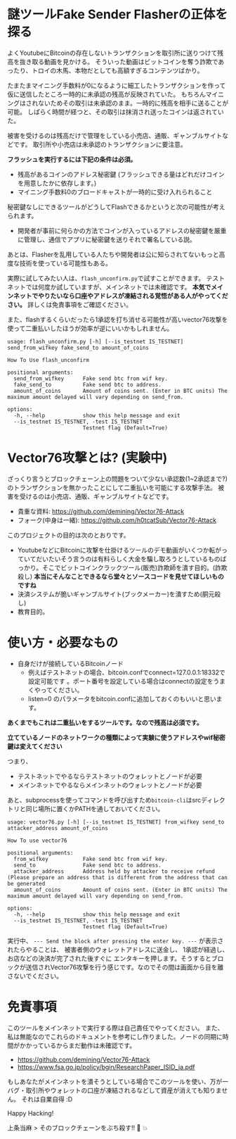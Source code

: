 # 謎ツールFake Sender Flasherの正体を探る

よくYoutubeにBitcoinの存在しないトランザクションを取引所に送りつけて残高を抜き取る動画を見かける。
そういった動画はビットコインを奪う詐欺であったり、トロイの木馬、本物だとしても高額すぎるコンテンツばかり。

たまたまマイニング手数料が0になるように細工したトランザクションを作って仮に送信したところ一時的に未承認の残高が反映されていた。
もちろんマイニングはされないためその取引は未承認のまま。一時的に残高を相手に送ることが可能。
しばらく時間が経つと、その取引は抹消され送ったコインは返されていた。

被害を受けるのは残高だけで管理をしている小売店、通販、ギャンブルサイトなどです。
取引所や小売店は未承認のトランザクションに要注意。

**フラッシュを実行するには下記の条件は必須。**
- 残高があるコインのアドレス秘密鍵 (フラッシュできる量はどれだけコインを用意したかに依存します。)
- マイニング手数料0のブロードキャストが一時的に受け入れられること

秘密鍵なしにできるツールがどうしてFlashできるかというと次の可能性が考えられます。
- 開発者が事前に何らかの方法でコインが入っているアドレスの秘密鍵を厳重に管理し、通信でアプリに秘密鍵を送りそれで署名している説。

あとは、Flasherを乱用している人たちや開発者は公に知らされてないもっと高度な技術を使っている可能性もある。

実際に試してみたい人は、```flash_unconfirm.py```で試すことができます。
テストネットでは何度か試していますが、メインネットでは未確認です。
**本気でメインネットでやりたいなら口座やアドレスが凍結される覚悟がある人がやってください。**
詳しくは免責事項をご確認ください。

また、flashするくらいだったら1承認を打ち消せる可能性が高いvector76攻撃を使って二重払いしたほうが効率が逆にいいかもしれません。

```
usage: flash_unconfirm.py [-h] [--is_testnet IS_TESTNET] send_from_wifkey fake_send_to amount_of_coins

How To Use flash_unconfirm

positional arguments:
  send_from_wifkey      Fake send btc from wif key.
  fake_send_to          Fake send btc to address.
  amount_of_coins       Amount of coins sent. (Enter in BTC units) The maximum amount delayed will vary depending on send_from.

options:
  -h, --help            show this help message and exit
  --is_testnet IS_TESTNET, -test IS_TESTNET
                        Testnet flag (Default=True)
```


# Vector76攻撃とは? (実験中)

ざっくり言うとブロックチェーン上の問題をついて少ない承認数(1~2承認まで?)のトランザクションを無かったことにして二重払いを可能にする攻撃手法。
被害を受けるのは小売店、通販、ギャンブルサイトなどです。

- 貴重な資料: https://github.com/demining/Vector76-Attack
- フォーク(中身は一緒): https://github.com/h0tcatSub/Vector76-Attack


このプロジェクトの目的は次のとおりです。

- YoutubeなどにBitcoinに攻撃を仕掛けるツールのデモ動画がいくつか転がっていてだいたいそう言うのは有料らしく大金を騙し取ろうとしているものばっかり。そこでビットコインクラックツール(販売)詐欺師を潰す目的。(詐欺殺し) **本当にそんなことできるなら堂々とソースコードを見せてほしいものですね**
- 決済システムが脆いギャンブルサイト(ブックメーカー)を潰すため(胴元殺し)
- 教育目的。

# 使い方・必要なもの

- 自身だけが接続しているBitcoinノード
  - 例えばテストネットの場合、bitcoin.confでconnect=127.0.0.1:18332で設定可能です 。ポート番号を設定している場合はconnectの設定をうまくやってください。
  - listen=0 のパラメータをbitcoin.confに追加しておくのもいいと思います。

**あくまでもこれは二重払いをするツールです。なので残高は必須です。**

**立てているノードのネットワークの種類によって実験に使うアドレスやwif秘密鍵は変えてください**

つまり、

- テストネットでやるならテストネットのウォレットとノードが必要
- メインネットでやるならメインネットのウォレットとノードが必要

あと、subprocessを使ってコマンドを呼び出すため```bitcoin-cli```はsrcディレクトリと同じ場所に置くかPATHを通しておいてください。

```
usage: vector76.py [-h] [--is_testnet IS_TESTNET] from_wifkey send_to attacker_address amount_of_coins

How To use vector76

positional arguments:
  from_wifkey           Fake send btc from wif key.
  send_to               Fake send btc to address.
  attacker_address      Address held by attacker to receive refund (Please prepare an address that is different from the address that can be generated
  amount_of_coins       Amount of coins sent. (Enter in BTC units) The maximum amount delayed will vary depending on send_from.

options:
  -h, --help            show this help message and exit
  --is_testnet IS_TESTNET, -test IS_TESTNET
                        Testnet flag (Default=True)
```

実行中、
```--- Send the block after pressing the enter key. ---```
が表示されたらやることは、
被害者側のウォレットアドレスに送金し、 1承認が経過し、お店などの決済が完了された後すぐに
エンタキーを押します。そうするとブロックが送信されVector76攻撃を行う感じです。なのでその間は画面から目を離さないでください。

# 免責事項


このツールをメインネットで実行する際は自己責任でやってください。
また、私は無能なのでこれらのドキュメントを参考にし作りました。ノードの同期に時間がかかっているからまだ動作は未確認です。

- https://github.com/demining/Vector76-Attack
- https://www.fsa.go.jp/policy/bgin/ResearchPaper_ISID_ja.pdf

もしあなたがメインネットを潰そうとしている場合でこのツールを使い、万が一バグ・取引所やウォレットの口座が凍結されるなどして資産が消えても知りません。
それは自業自得 :D

Happy Hacking!

上条当麻 > そのブロックチェーンをぶち殺す!!  👊  💥 